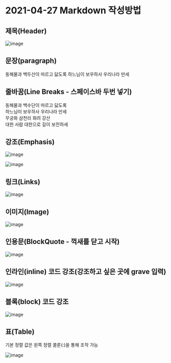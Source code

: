 # 2021-04-27 Markdown 작성방법


## 제목(Header)

![image](https://user-images.githubusercontent.com/61581807/116193015-a7969380-a769-11eb-9c75-58880965eeee.png)


## 문장(paragraph)

동해물과 백두산이 마르고 닳도록 하느님이 보우하사 우리나라 만세

## 줄바꿈(Line Breaks - 스페이스바 두번 넣기)

동해물과 백수단이 마르고 닳도록  
하느님이 보우하사 우리나라 만세  
무궁화 삼천리 화려 강산  
대한 사람 대한으로 길이 보전하세

## 강조(Emphasis)

![image](https://user-images.githubusercontent.com/61581807/116193272-0f4cde80-a76a-11eb-992a-17846e27dba4.png)

![image](https://user-images.githubusercontent.com/61581807/116193129-d57bd800-a769-11eb-898e-a8c138c1e27c.png)


## 링크(Links)

![image](https://user-images.githubusercontent.com/61581807/116193372-33a8bb00-a76a-11eb-82a5-8cfc21154f7a.png)


## 이미지(Image)

![image](https://user-images.githubusercontent.com/61581807/116191963-268acc80-a768-11eb-82ca-e5b2230d83fd.png)


## 인용문(BlockQuote - 꺽새를 닫고 시작)

![image](https://user-images.githubusercontent.com/61581807/116193481-694da400-a76a-11eb-8a02-91fd9a85afaf.png)


## 인라인(inline) 코드 강조(강조하고 싶은 곳에 grave 입력)

![image](https://user-images.githubusercontent.com/61581807/116192066-48844f00-a768-11eb-8895-9179795dfc34.png)


## 블록(block) 코드 강조

![image](https://user-images.githubusercontent.com/61581807/116193880-ff81ca00-a76a-11eb-90b3-0a0aac2be2c3.png)


## 표(Table)

기본 정렬 값은 왼쪽 정렬
콜론(:)을 통해 조작 가능


![image](https://user-images.githubusercontent.com/61581807/116197105-42de3780-a76f-11eb-8e11-019cac32e134.png)
